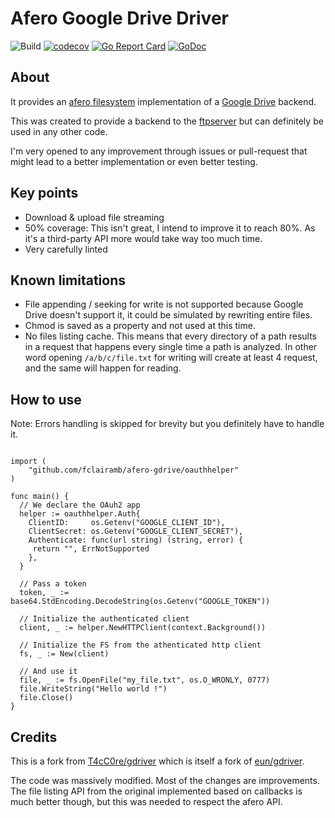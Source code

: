 # Afero Google Drive Driver

![Build](https://github.com/fclairamb/afero-gdrive/workflows/Build/badge.svg)
[![codecov](https://codecov.io/gh/fclairamb/afero-gdrive/branch/master/graph/badge.svg?token=ZPOTDLRY7Y)](https://codecov.io/gh/fclairamb/afero-gdrive)
[![Go Report Card](https://goreportcard.com/badge/fclairamb/afero-gdrive)](https://goreportcard.com/report/fclairamb/afero-gdrive)
[![GoDoc](https://godoc.org/github.com/fclairamb/afero-gdrive?status.svg)](https://godoc.org/github.com/fclairamb/afero-gdrive)

## About
It provides an [afero filesystem](https://github.com/spf13/afero/) implementation of a [Google Drive](https://developers.google.com/drive) backend.

This was created to provide a backend to the [ftpserver](https://github.com/fclairamb/ftpserver) but can definitely be used in any other code.

I'm very opened to any improvement through issues or pull-request that might lead to a better implementation or even better testing.

## Key points
- Download & upload file streaming
- 50% coverage: This isn't great, I intend to improve it to reach 80%. As it's a third-party API more would take way too much time.
- Very carefully linted


## Known limitations
- File appending / seeking for write is not supported because Google Drive doesn't support it, it could be simulated by rewriting entire files.
- Chmod is saved as a property and not used at this time.
- No files listing cache. This means that every directory of a path results in a request that happens every single time a path is analyzed. In other word opening `/a/b/c/file.txt` for writing will create at least 4 request, and the same will happen for reading.

## How to use
Note: Errors handling is skipped for brevity but you definitely have to handle it.
```golang

import (
	"github.com/fclairamb/afero-gdrive/oauthhelper"
)

func main() {
  // We declare the OAuh2 app
  helper := oauthhelper.Auth{
    ClientID:     os.Getenv("GOOGLE_CLIENT_ID"),
    ClientSecret: os.Getenv("GOOGLE_CLIENT_SECRET"),
    Authenticate: func(url string) (string, error) {
     return "", ErrNotSupported
    },
  }

  // Pass a token 
  token, _ := base64.StdEncoding.DecodeString(os.Getenv("GOOGLE_TOKEN"))
	
  // Initialize the authenticated client
  client, _ := helper.NewHTTPClient(context.Background())
  
  // Initialize the FS from the athenticated http client
  fs, _ := New(client)

  // And use it
  file, _ := fs.OpenFile("my_file.txt", os.O_WRONLY, 0777)
  file.WriteString("Hello world !")
  file.Close()
}
```


## Credits
This is a fork from [T4cC0re/gdriver](https://github.com/T4cC0re/gdriver) which is itself a fork of [eun/gdriver](https://github.com/eun/gdriver).

The code was massively modified. Most of the changes are improvements. The file listing API from the original implemented based on callbacks is much better though,  but this was needed to respect the afero API.
